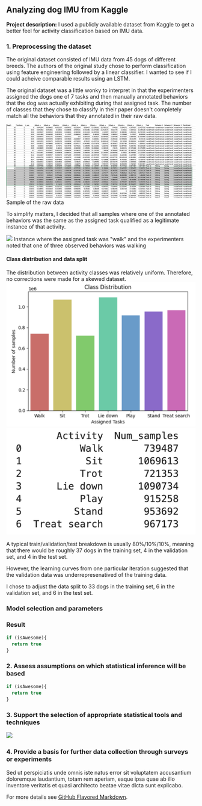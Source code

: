 ## Analyzing dog IMU from Kaggle

**Project description:** I used a publicly available dataset from Kaggle to get a better feel for activity classification based on IMU data.

### 1. Preprocessing the dataset

The original dataset consisted of IMU data from 45 dogs of different breeds. 
The authors of the original study chose to perform classification using feature engineering followed by a linear classifier. I wanted to see if I could acheive comparable results using an LSTM.  

The original dataset was a little wonky to interpret in that the experimenters assigned the dogs one of 7 tasks and then manually annotated behaviors that the dog was actually exhibiting during that assigned task. The number of classes that they chose to classify in their paper doesn't completely match all the behaviors that they annotated in their raw data. 

<img src="images/dog_imu_analysis/raw_data.png"/>
Sample of the raw data

To simplify matters, I decided that all samples where one of the annotated behaviors was the same as the assigned task qualified as a legitimate instance of that activity.

<img src="images/dummy_thumbnail.jpg?raw=true"/>
Instance where the assigned task was "walk" and the experimenters noted that one of three observed behaviors was walking

#### Class distribution and data split
The distribution between activity classes was relatively uniform. Therefore, no corrections were made for a skewed dataset.
<img src="images/dog_imu_analysis/class_distribution_bar_graph.png"/>
<img src="images/dog_imu_analysis/class_distribution_numbers.png"/>

A typical train/validation/test breakdown is usually 80%/10%/10%, meaning that there would be roughly 37 dogs in the training set, 4 in the validation set, and 4 in the test set.

However, the learning curves from one particular iteration suggested that the validation data was underrepresenatived of the training data. 

I chose to adjust the data split to 33 dogs in the training set, 6 in the validation set, and 6 in the test set.

### Model selection and parameters



### Result
 

```javascript
if (isAwesome){
  return true
}
```

### 2. Assess assumptions on which statistical inference will be based

```javascript
if (isAwesome){
  return true
}
```

### 3. Support the selection of appropriate statistical tools and techniques

<img src="images/dummy_thumbnail.jpg?raw=true"/>

### 4. Provide a basis for further data collection through surveys or experiments

Sed ut perspiciatis unde omnis iste natus error sit voluptatem accusantium doloremque laudantium, totam rem aperiam, eaque ipsa quae ab illo inventore veritatis et quasi architecto beatae vitae dicta sunt explicabo. 

For more details see [GitHub Flavored Markdown](https://guides.github.com/features/mastering-markdown/).
